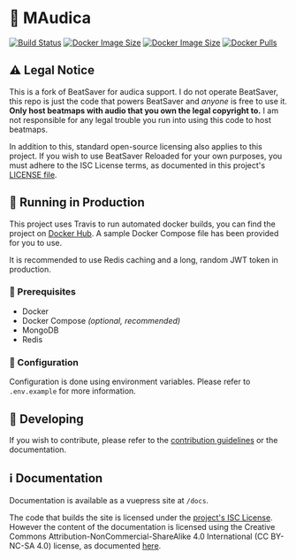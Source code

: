 # 🎵 MAudica

[![Build Status](https://img.shields.io/travis/com/lolpants/beatsaver-reloaded.svg?style=flat-square)](https://travis-ci.com/lolPants/beatsaver-reloaded)
[![Docker Image Size](https://img.shields.io/microbadger/image-size/lolpants/beatsaver-reloaded/client-latest.svg?label=client%20image&style=flat-square)](https://hub.docker.com/r/lolpants/beatsaver-reloaded)
[![Docker Image Size](https://img.shields.io/microbadger/image-size/lolpants/beatsaver-reloaded/server-latest.svg?label=server%20image&style=flat-square)](https://hub.docker.com/r/lolpants/beatsaver-reloaded)
[![Docker Pulls](https://img.shields.io/docker/pulls/lolpants/beatsaver-reloaded.svg?style=flat-square&color=blue)](https://hub.docker.com/r/lolpants/beatsaver-reloaded)

## ⚠ Legal Notice
This is a fork of BeatSaver for audica support. I do not operate BeatSaver, this repo is just the code that powers BeatSaver and *anyone* is free to use it. **Only host beatmaps with audio that you own the legal copyright to.** I am not responsible for any legal trouble you run into using this code to host beatmaps.

In addition to this, standard open-source licensing also applies to this project. If you wish to use BeatSaver Reloaded for your own purposes, you must adhere to the ISC License terms, as documented in this project's [LICENSE file](https://github.com/lolPants/beatsaver-reloaded/blob/master/LICENSE).

## 🚀 Running in Production
This project uses Travis to run automated docker builds, you can find the project on [Docker Hub](https://hub.docker.com/r/lolpants/beatsaver-reloaded). A sample Docker Compose file has been provided for you to use.

It is recommended to use Redis caching and a long, random JWT token in production.

### 🛑 Prerequisites
* Docker
* Docker Compose *(optional, recommended)*
* MongoDB
* Redis

### 📝 Configuration
Configuration is done using environment variables. Please refer to `.env.example` for more information.

## 🔧 Developing
If you wish to contribute, please refer to the [contribution guidelines](https://github.com/lolPants/beatsaver-reloaded/blob/master/.github/CONTRIBUTING.md) or the documentation.

## ℹ Documentation
Documentation is available as a vuepress site at `/docs`.

The code that builds the site is licensed under the [project's ISC License](https://github.com/lolPants/beatsaver-reloaded/blob/master/LICENSE). However the content of the documentation is licensed using the Creative Commons Attribution-NonCommercial-ShareAlike 4.0 International (CC BY-NC-SA 4.0) license, as documented [here](https://github.com/lolPants/beatsaver-reloaded/tree/master/docs/LICENSE).
